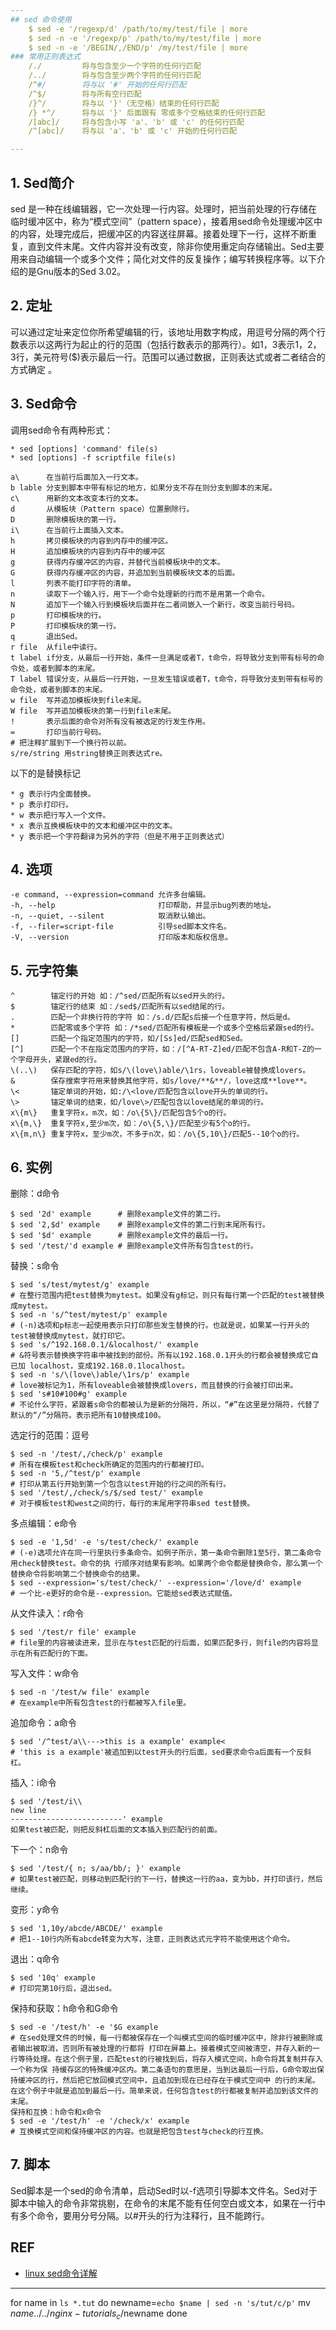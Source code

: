 ```yaml
---
## sed 命令使用
    $ sed -e '/regexp/d' /path/to/my/test/file | more
    $ sed -n -e '/regexp/p' /path/to/my/test/file | more
    $ sed -n -e '/BEGIN/,/END/p' /my/test/file | more
### 常用正则表达式
    /./         将与包含至少一个字符的任何行匹配
    /../        将与包含至少两个字符的任何行匹配
    /^#/        将与以 '#' 开始的任何行匹配
    /^$/        将与所有空行匹配
    /}^/        将与以 '}'（无空格）结束的任何行匹配
    /} *^/      将与以 '}' 后面跟有 零或多个空格结束的任何行匹配
    /[abc]/     将与包含小写 'a'、'b' 或 'c' 的任何行匹配
    /^[abc]/    将与以 'a'、'b' 或 'c' 开始的任何行匹配 

---
```


## 1. Sed简介
sed 是一种在线编辑器，它一次处理一行内容。处理时，把当前处理的行存储在临时缓冲区中，称为“模式空间”（pattern space），接着用sed命令处理缓冲区中的内容，处理完成后，把缓冲区的内容送往屏幕。接着处理下一行，这样不断重复，直到文件末尾。文件内容并没有改变，除非你使用重定向存储输出。Sed主要用来自动编辑一个或多个文件；简化对文件的反复操作；编写转换程序等。以下介绍的是Gnu版本的Sed 3.02。

## 2. 定址
可以通过定址来定位你所希望编辑的行，该地址用数字构成，用逗号分隔的两个行数表示以这两行为起止的行的范围（包括行数表示的那两行）。如1，3表示1，2，3行，美元符号($)表示最后一行。范围可以通过数据，正则表达式或者二者结合的方式确定 。

## 3. Sed命令
调用sed命令有两种形式：
    
    * sed [options] 'command' file(s)
    * sed [options] -f scriptfile file(s)

    a\      在当前行后面加入一行文本。
    b lable 分支到脚本中带有标记的地方，如果分支不存在则分支到脚本的末尾。
    c\      用新的文本改变本行的文本。
    d       从模板块（Pattern space）位置删除行。
    D       删除模板块的第一行。
    i\      在当前行上面插入文本。
    h       拷贝模板块的内容到内存中的缓冲区。
    H       追加模板块的内容到内存中的缓冲区
    g       获得内存缓冲区的内容，并替代当前模板块中的文本。
    G       获得内存缓冲区的内容，并追加到当前模板块文本的后面。
    l       列表不能打印字符的清单。
    n       读取下一个输入行，用下一个命令处理新的行而不是用第一个命令。
    N       追加下一个输入行到模板块后面并在二者间嵌入一个新行，改变当前行号码。
    p       打印模板块的行。
    P       打印模板块的第一行。
    q       退出Sed。
    r file  从file中读行。
    t label if分支，从最后一行开始，条件一旦满足或者T，t命令，将导致分支到带有标号的命令处，或者到脚本的末尾。
    T label 错误分支，从最后一行开始，一旦发生错误或者T，t命令，将导致分支到带有标号的命令处，或者到脚本的末尾。
    w file  写并追加模板块到file末尾。
    W file  写并追加模板块的第一行到file末尾。
    !       表示后面的命令对所有没有被选定的行发生作用。
    =       打印当前行号码。
    # 把注释扩展到下一个换行符以前。
    s/re/string 用string替换正则表达式re。

以下的是替换标记
    
    * g 表示行内全面替换。
    * p 表示打印行。
    * w 表示把行写入一个文件。
    * x 表示互换模板块中的文本和缓冲区中的文本。
    * y 表示把一个字符翻译为另外的字符（但是不用于正则表达式）

## 4. 选项
    -e command, --expression=command 允许多台编辑。
    -h, --help                       打印帮助，并显示bug列表的地址。
    -n, --quiet, --silent            取消默认输出。
    -f, --filer=script-file          引导sed脚本文件名。
    -V, --version                    打印版本和版权信息。

## 5. 元字符集
    ^        锚定行的开始 如：/^sed/匹配所有以sed开头的行。
    $        锚定行的结束 如：/sed$/匹配所有以sed结尾的行。
    .        匹配一个非换行符的字符 如：/s.d/匹配s后接一个任意字符，然后是d。
    *        匹配零或多个字符 如：/*sed/匹配所有模板是一个或多个空格后紧跟sed的行。
    []       匹配一个指定范围内的字符，如/[Ss]ed/匹配sed和Sed。
    [^]      匹配一个不在指定范围内的字符，如：/[^A-RT-Z]ed/匹配不包含A-R和T-Z的一个字母开头，紧跟ed的行。
    \(..\)   保存匹配的字符，如s/\(love\)able/\1rs，loveable被替换成lovers。
    &        保存搜索字符用来替换其他字符，如s/love/**&**/，love这成**love**。
    \<       锚定单词的开始，如:/\<love/匹配包含以love开头的单词的行。
    \>       锚定单词的结束，如/love\>/匹配包含以love结尾的单词的行。
    x\{m\}   重复字符x，m次，如：/o\{5\}/匹配包含5个o的行。
    x\{m,\}  重复字符x,至少m次，如：/o\{5,\}/匹配至少有5个o的行。
    x\{m,n\} 重复字符x，至少m次，不多于n次，如：/o\{5,10\}/匹配5--10个o的行。

## 6. 实例
删除：d命令

    $ sed '2d' example      # 删除example文件的第二行。
    $ sed '2,$d' example    # 删除example文件的第二行到末尾所有行。
    $ sed '$d' example      # 删除example文件的最后一行。
    $ sed '/test/'d example # 删除example文件所有包含test的行。
替换：s命令
    
    $ sed 's/test/mytest/g' example
    # 在整行范围内把test替换为mytest。如果没有g标记，则只有每行第一个匹配的test被替换成mytest。
    $ sed -n 's/^test/mytest/p' example
    # (-n)选项和p标志一起使用表示只打印那些发生替换的行。也就是说，如果某一行开头的test被替换成mytest，就打印它。
    $ sed 's/^192.168.0.1/&localhost/' example
    # &符号表示替换换字符串中被找到的部份。所有以192.168.0.1开头的行都会被替换成它自已加 localhost，变成192.168.0.1localhost。
    $ sed -n 's/\(love\)able/\1rs/p' example
    # love被标记为1，所有loveable会被替换成lovers，而且替换的行会被打印出来。
    $ sed 's#10#100#g' example
    # 不论什么字符，紧跟着s命令的都被认为是新的分隔符，所以，“#”在这里是分隔符，代替了默认的“/”分隔符。表示把所有10替换成100。

选定行的范围：逗号
    
    $ sed -n '/test/,/check/p' example
    # 所有在模板test和check所确定的范围内的行都被打印。
    $ sed -n '5,/^test/p' example
    # 打印从第五行开始到第一个包含以test开始的行之间的所有行。
    $ sed '/test/,/check/s/$/sed test/' example
    # 对于模板test和west之间的行，每行的末尾用字符串sed test替换。

多点编辑：e命令
    
    $ sed -e '1,5d' -e 's/test/check/' example
    # (-e)选项允许在同一行里执行多条命令。如例子所示，第一条命令删除1至5行，第二条命令用check替换test。命令的执 行顺序对结果有影响。如果两个命令都是替换命令，那么第一个替换命令将影响第二个替换命令的结果。
    $ sed --expression='s/test/check/' --expression='/love/d' example
    # 一个比-e更好的命令是--expression。它能给sed表达式赋值。

从文件读入：r命令
    
    $ sed '/test/r file' example
    # file里的内容被读进来，显示在与test匹配的行后面，如果匹配多行，则file的内容将显示在所有匹配行的下面。

写入文件：w命令
    
    $ sed -n '/test/w file' example
    # 在example中所有包含test的行都被写入file里。
追加命令：a命令
    
    $ sed '/^test/a\\--->this is a example' example<
    # 'this is a example'被追加到以test开头的行后面，sed要求命令a后面有一个反斜杠。
插入：i命令
    
    $ sed '/test/i\\
    new line
    -------------------------' example
    如果test被匹配，则把反斜杠后面的文本插入到匹配行的前面。
下一个：n命令
    
    $ sed '/test/{ n; s/aa/bb/; }' example
    # 如果test被匹配，则移动到匹配行的下一行，替换这一行的aa，变为bb，并打印该行，然后继续。
变形：y命令
    
    $ sed '1,10y/abcde/ABCDE/' example
    # 把1--10行内所有abcde转变为大写，注意，正则表达式元字符不能使用这个命令。
退出：q命令
    
    $ sed '10q' example
    # 打印完第10行后，退出sed。

保持和获取：h命令和G命令

    $ sed -e '/test/h' -e '$G example
    # 在sed处理文件的时候，每一行都被保存在一个叫模式空间的临时缓冲区中，除非行被删除或者输出被取消，否则所有被处理的行都将 打印在屏幕上。接着模式空间被清空，并存入新的一行等待处理。在这个例子里，匹配test的行被找到后，将存入模式空间，h命令将其复制并存入一个称为保 持缓存区的特殊缓冲区内。第二条语句的意思是，当到达最后一行后，G命令取出保持缓冲区的行，然后把它放回模式空间中，且追加到现在已经存在于模式空间中 的行的末尾。在这个例子中就是追加到最后一行。简单来说，任何包含test的行都被复制并追加到该文件的末尾。
    保持和互换：h命令和x命令
    $ sed -e '/test/h' -e '/check/x' example 
    # 互换模式空间和保持缓冲区的内容。也就是把包含test与check的行互换。

## 7. 脚本
Sed脚本是一个sed的命令清单，启动Sed时以-f选项引导脚本文件名。Sed对于脚本中输入的命令非常挑剔，在命令的末尾不能有任何空白或文本，如果在一行中有多个命令，要用分号分隔。以#开头的行为注释行，且不能跨行。

## REF
* [linux sed命令详解](http://www.iteye.com/topic/587673)

---

for name in `ls *.tut`
do 
    newname=`echo $name | sed -n 's/tut/c/p'`
    mv $name ../../nginx-tutorials_c/$newname
done

